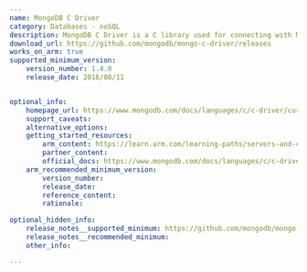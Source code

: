 ```yaml
---
name: MongoDB C Driver
category: Databases - noSQL
description: MongoDB C Driver is a C library used for connecting with MongoDB and interacting with data stored in the deployment.
download_url: https://github.com/mongodb/mongo-c-driver/releases
works_on_arm: true
supported_minimum_version:
    version_number: 1.4.0
    release_date: 2016/08/11


optional_info:
    homepage_url: https://www.mongodb.com/docs/languages/c/c-driver/current/
    support_caveats:
    alternative_options:
    getting_started_resources:
        arm_content: https://learn.arm.com/learning-paths/servers-and-cloud-computing/mongodb/benchmark_mongodb-8.0/
        partner_content:
        official_docs: https://www.mongodb.com/docs/languages/c/c-driver/current/get-started/#std-label-c-get-started
    arm_recommended_minimum_version:
        version_number:
        release_date:
        reference_content:
        rationale:

optional_hidden_info:
    release_notes__supported_minimum: https://github.com/mongodb/mongo-c-driver/releases/tag/1.4.0
    release_notes__recommended_minimum:
    other_info:

---
```

